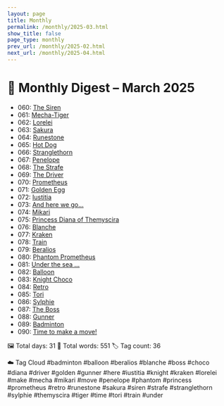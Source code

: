 ```yaml
---
layout: page
title: Monthly
permalink: /monthly/2025-03.html
show_title: false
page_type: monthly
prev_url: /monthly/2025-02.html
next_url: /monthly/2025-04.html
---
```


# 📅 Monthly Digest – March 2025

- 060: [The Siren](https://x.com/Trevorion/status/1895748587163971651)
- 061: [Mecha-Tiger](https://x.com/Trevorion/status/1896186455506227394)
- 062: [Lorelei](https://x.com/Trevorion/status/1896514636088058223)
- 063: [Sakura](https://x.com/Trevorion/status/1896850400495767636)
- 064: [Runestone](https://x.com/Trevorion/status/1897136726017233274)
- 065: [Hot Dog](https://x.com/Trevorion/status/1897629485588996160)
- 066: [Stranglethorn](https://x.com/Trevorion/status/1897922117431112066)
- 067: [Penelope](https://x.com/Trevorion/status/1898254875437228434)
- 068: [The Strafe](https://x.com/Trevorion/status/1898597965679165901)
- 069: [The Driver](https://x.com/Trevorion/status/1898975638729478144)
- 070: [Prometheus](https://x.com/Trevorion/status/1899366568691122329)
- 071: [Golden Egg](https://x.com/Trevorion/status/1899703336271544418)
- 072: [Iustitia](https://x.com/Trevorion/status/1900237091025436910)
- 073: [And here we go...](https://x.com/Trevorion/status/1900605211984752675)
- 074: [Mikari](https://x.com/Trevorion/status/1900856997471268873)
- 075: [Princess Diana of Themyscira](https://x.com/Trevorion/status/1901241047637704742)
- 076: [Blanche](https://x.com/Trevorion/status/1901628410721419560)
- 077: [Kraken](https://x.com/Trevorion/status/1902005712126959950)
- 078: [Train](https://x.com/Trevorion/status/1902303689680834734)
- 079: [Beralios](https://x.com/Trevorion/status/1902596784569929977)
- 080: [Phantom Prometheus](https://x.com/Trevorion/status/1903051913639166067)
- 081: [Under the sea ...](https://x.com/Trevorion/status/1903378125729210870)
- 082: [Balloon](https://x.com/Trevorion/status/1903790639508046146)
- 083: [Knight Choco](https://x.com/Trevorion/status/1904097854123045083)
- 084: [Retro](https://x.com/Trevorion/status/1904549282058744144)
- 085: [Tori](https://x.com/Trevorion/status/1904826815052415023)
- 086: [Sylphie](https://x.com/Trevorion/status/1905194752057958432)
- 087: [The Boss](https://x.com/Trevorion/status/1905599705821671609)
- 088: [Gunner](https://x.com/Trevorion/status/1905941122330804340)
- 089: [Badminton](https://x.com/Trevorion/status/1906377642552803656)
- 090: [Time to make a move!](https://x.com/Trevorion/status/1906617688551489751)

🖼️ Total days: 31 📜 Total words: 551 🏷️ Tag count: 36

☁️ Tag Cloud
#badminton #balloon #beralios #blanche #boss #choco #diana #driver #golden #gunner #here #iustitia #knight #kraken #lorelei #make #mecha #mikari #move #penelope #phantom #princess #prometheus #retro #runestone #sakura #siren #strafe #stranglethorn #sylphie #themyscira #tiger #time #tori #train #under

